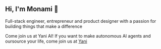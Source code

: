 ## Hi, I'm Monami 👋

Full-stack engineer, entrepreneur and product designer with a passion for building things that make a difference

Come join us at Yani AI!
If you want to make autonomous AI agents and oursource your life, come join us at [Yani](https://github.com/monami8484/yani/)
